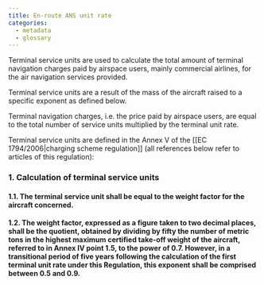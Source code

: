 ```yaml
---
title: En-route ANS unit rate
categories:
  - metadata
  - glossary
---
```


Terminal service units are used to calculate the total amount of terminal navigation charges paid
by airspace users, mainly commercial airlines, for the air navigation services provided.

Terminal service units are a result of the mass of the aircraft raised to a specific exponent
as defined below.

Terminal navigation charges, i.e. the price paid by airspace users, are equal to the total number
of service units multiplied by the terminal unit rate.

Terminal service units are defined in the Annex V of the
[[EC 1794/2006|charging scheme regulation]] 
(all references below refer to articles of this regulation):


### 1. Calculation of terminal service units

#### 1.1. The terminal service unit shall be equal to the weight factor for the aircraft concerned.

#### 1.2. The weight factor, expressed as a figure taken to two decimal places, shall be the quotient, obtained by dividing by fifty the number of metric tons in the highest maximum certified take-off weight of the aircraft, referred to in Annex IV point 1.5, to the power of 0.7. However, in a transitional period of five years following the calculation of the first terminal unit rate under this Regulation, this exponent shall be comprised between 0.5 and 0.9.

